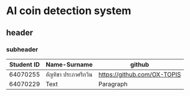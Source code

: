 # AI coin detection system
## header
### subheader
| Student ID  | Name-Surname | github      |
| ----------- | ----------- | ----------- |
| 64070255   | อัญทิชา ประภาศรีกวิน       | https://github.com/OX-TOPIS     |
| 64070229   | Text        | Paragraph   |
